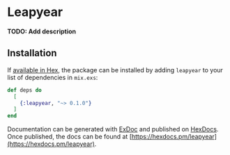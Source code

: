 # Leapyear

**TODO: Add description**

## Installation

If [available in Hex](https://hex.pm/docs/publish), the package can be installed
by adding `leapyear` to your list of dependencies in `mix.exs`:

```elixir
def deps do
  [
    {:leapyear, "~> 0.1.0"}
  ]
end
```

Documentation can be generated with [ExDoc](https://github.com/elixir-lang/ex_doc)
and published on [HexDocs](https://hexdocs.pm). Once published, the docs can
be found at [https://hexdocs.pm/leapyear](https://hexdocs.pm/leapyear).

